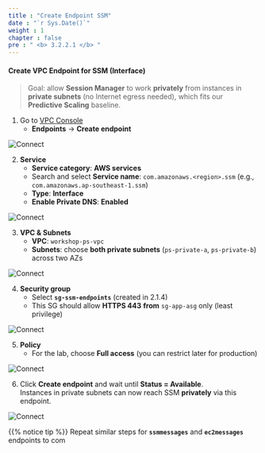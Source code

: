 ```yaml
---
title : "Create Endpoint SSM"
date : "`r Sys.Date()`"
weight : 1
chapter : false
pre : " <b> 3.2.2.1 </b> "
---
```


#### Create VPC Endpoint for **SSM** (Interface)

> Goal: allow **Session Manager** to work **privately** from instances in **private subnets** (no Internet egress needed), which fits our **Predictive Scaling** baseline.

1. Go to [VPC Console](https://console.aws.amazon.com/vpc/home)  
   + **Endpoints** → **Create endpoint**

![Connect](/images/3.connect/011-endpoint-create.png)

2. **Service**  
   + **Service category**: **AWS services**  
   + Search and select **Service name**: `com.amazonaws.<region>.ssm` (e.g., `com.amazonaws.ap-southeast-1.ssm`)  
   + **Type**: **Interface**  
   + **Enable Private DNS**: **Enabled**

![Connect](/images/3.connect/012-endpoint-choose-ssm.png)

3. **VPC & Subnets**  
   + **VPC**: `workshop-ps-vpc`  
   + **Subnets**: choose **both private subnets** (`ps-private-a`, `ps-private-b`) across two AZs

![Connect](/images/3.connect/013-endpoint-subnets.png)

4. **Security group**  
   + Select **`sg-ssm-endpoints`** (created in 2.1.4)  
   + This SG should allow **HTTPS 443** **from** `sg-app-asg` only (least privilege)

![Connect](/images/3.connect/014-endpoint-sg.png)

5. **Policy**  
   + For the lab, choose **Full access** (you can restrict later for production)

![Connect](/images/3.connect/015-endpoint-policy.png)

6. Click **Create endpoint** and wait until **Status = Available**.  
   Instances in private subnets can now reach SSM **privately** via this endpoint.

![Connect](/images/3.connect/016-endpoint-done.png)

{{% notice tip %}}
Repeat similar steps for **`ssmmessages`** and **`ec2messages`** endpoints to com
